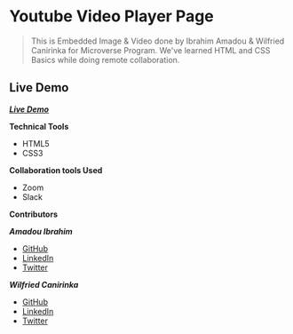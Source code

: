 # Youtube Video Player Page

> This is Embedded Image & Video done by Ibrahim Amadou & Wilfried Canirinka for Microverse Program.
> We've learned HTML and CSS Basics while doing remote collaboration.

## Live Demo
***<a href="https://genzaraki.github.io/youtube_video_player_page/"> Live Demo</a>***


**Technical Tools**

- HTML5
- CSS3

**Collaboration tools Used**

- Zoom
- Slack

**Contributors**


***Amadou Ibrahim***
- <a href="https://github.com/genzaraki" target="_blank">GitHub</a>
- <a href="https://www.linkedin.com/in/amadou-ibrahim-75769167/" target="_blank">LinkedIn</a>
- <a href="https://twitter.com/tigamadou" target="_blank">Twitter</a>

***Wilfried Canirinka***
- <a href="https://github.com/WCanirinka" target="_blank">GitHub</a>
- <a href="https://www.linkedin.com/in/wilfried-canirinka-884ab0b6/" target="_blank">LinkedIn</a>
- <a href="https://twitter.com/WCanirinka" target="_blank">Twitter</a>
